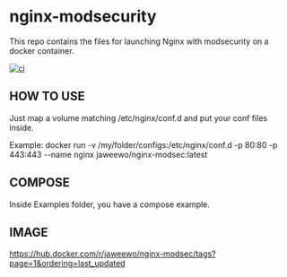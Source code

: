 # nginx-modsecurity
This repo contains the files for launching Nginx with modsecurity on a docker container.

[![ci](https://github.com/jaweewo/nginx-modsecurity/actions/workflows/main.yml/badge.svg)](https://github.com/jaweewo/nginx-modsecurity/actions/workflows/main.yml)
## HOW TO USE
Just map a volume matching /etc/nginx/conf.d and put your conf files inside.

Example: 
docker run -v /my/folder/configs:/etc/nginx/conf.d -p 80:80 -p 443:443 --name nginx jaweewo/nginx-modsec:latest

## COMPOSE
Inside Examples folder, you have a compose example.

## IMAGE
https://hub.docker.com/r/jaweewo/nginx-modsec/tags?page=1&ordering=last_updated
